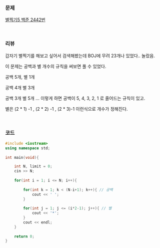 ### 문제

[별찍기5 백준 2442번](https://www.acmicpc.net/problem/2442)

</br>

### 리뷰

갑자기 별찍기를 해보고 싶어서 검색해봤는데 BOJ에 무려 23개나 있었다.. 놀랐음.

이 문제는 공백과 별 개수의 규칙을 써보면 풀 수 있었다. 

공백 5개, 별 1개 

공백 4개 별 3개

공백 3개 별 5개 ... 이렇게 하면 공백이 5, 4, 3, 2, 1 로 줄어드는 규칙이 있고. 

별은 (2 * 1) -1 , (2 * 2) -1 , (2 * 3)-1 이런식으로 개수가 정해진다. 

</br>

### 코드

```c++
#include <iostream>
using namespace std;
 
int main(void){

 	int N, limit = 0;
 	cin >> N;
 	
 	for(int i = 1; i <= N; i++){
 	
 		for(int k = 1; k < (N-i+1); k++){ // 공백  
 			cout << ' ';
		}
		
 		for(int j = 1; j <= (i*2-1); j++){ // 별  
 			cout << '*';
		}
		cout << endl;
	}
	 
 	return 0;
}
```

